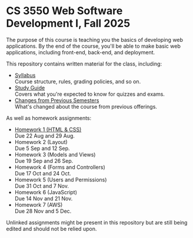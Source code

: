 CS 3550 Web Software Development I, Fall 2025
=============================================

The purpose of this course is teaching you the basics of developing
web applications. By the end of the course, you'll be able to make
basic web applications, including front-end, back-end, and deployment.

This repository contains written material for the class, including:

* [Syllabus](syllabus.md) \
  Course structure, rules, grading policies, and so on.
* [Study Guide](study-guide.md) \
  Covers what you're expected to know for quizzes and exams.
* [Changes from Previous Semesters](changes.md) \
  What's changed about the course from previous offerings.
  
As well as homework assignments:

* [Homework 1 (HTML & CSS)](hw1.md) \
  Due 22 Aug and 29 Aug.
* Homework 2 (Layout) \
  Due 5 Sep and 12 Sep.
* Homework 3 (Models and Views) \
  Due 19 Sep and 26 Sep.
* Homework 4 (Forms and Controllers) \
  Due 17 Oct and 24 Oct.
* Homework 5 (Users and Permissions) \
  Due 31 Oct and 7 Nov.
* Homework 6 (JavaScript) \
  Due 14 Nov and 21 Nov.
* Homework 7 (AWS) \
  Due 28 Nov and 5 Dec.

Unlinked assignments might be present in this repository but are still
being edited and should not be relied upon.
